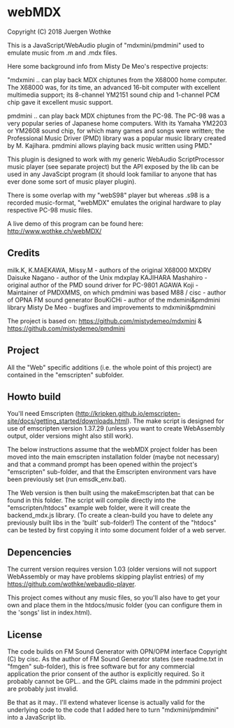 # webMDX

Copyright (C) 2018 Juergen Wothke

This is a JavaScript/WebAudio plugin of "mdxmini/pmdmini" used to emulate music from .m and .mdx files.

Here some background info from Misty De Meo's respective projects:

"mdxmini .. can play back MDX chiptunes from the X68000 home computer. The X68000 was, for its time, an 
advanced 16-bit computer with excellent multimedia support; its 8-channel YM2151 sound chip and 1-channel 
PCM chip gave it excellent music support. 

pmdmini .. can play back MDX chiptunes from the PC-98. The PC-98 was a very popular series of Japanese 
home computers. With its Yamaha YM2203 or YM2608 sound chip, for which many games and songs were written; 
the Professional Music Driver (PMD) library was a popular music library created by M. Kajihara. pmdmini 
allows playing back music written using PMD."

 
This plugin is designed to work with my generic WebAudio ScriptProcessor music player (see separate project)
but the API exposed by the lib can be used in any JavaScipt program (it should look familiar to anyone 
that has ever done some sort of music player plugin). 


There is some overlap with my "webS98" player but whereas .s98 is a recorded music-format, "webMDX" 
emulates the original hardware to play respective PC-98 music files.

A live demo of this program can be found here: http://www.wothke.ch/webMDX/


## Credits

milk.K, K.MAEKAWA, Missy.M - authors of the original X68000 MXDRV
Daisuke Nagano - author of the Unix mdxplay
KAJIHARA Mashahiro - original author of the PMD sound driver for PC-9801
AGAWA Koji - Maintainer of PMDXMMS, on which pmdmini was based
M88 / cisc - author of OPNA FM sound generator 
BouKiCHi - author of the mdxmini&pmdmini library
Misty De Meo - bugfixes and improvements to mdxmini&pmdmini

The project is based on: https://github.com/mistydemeo/mdxmini & https://github.com/mistydemeo/pmdmini


## Project

All the "Web" specific additions (i.e. the whole point of this project) are contained in the 
"emscripten" subfolder. 


## Howto build

You'll need Emscripten (http://kripken.github.io/emscripten-site/docs/getting_started/downloads.html). The make script 
is designed for use of emscripten version 1.37.29 (unless you want to create WebAssembly output, older versions might 
also still work).

The below instructions assume that the webMDX project folder has been moved into the main emscripten 
installation folder (maybe not necessary) and that a command prompt has been opened within the 
project's "emscripten" sub-folder, and that the Emscripten environment vars have been previously 
set (run emsdk_env.bat).

The Web version is then built using the makeEmscripten.bat that can be found in this folder. The 
script will compile directly into the "emscripten/htdocs" example web folder, were it will create 
the backend_mdx.js library. (To create a clean-build you have to delete any previously built libs in the 
'built' sub-folder!) The content of the "htdocs" can be tested by first copying it into some 
document folder of a web server. 


## Depencencies

The current version requires version 1.03 (older versions will not
support WebAssembly or may have problems skipping playlist entries) 
of my https://github.com/wothke/webaudio-player.

This project comes without any music files, so you'll also have to get your own and place them
in the htdocs/music folder (you can configure them in the 'songs' list in index.html).


## License

The code builds on FM Sound Generator with OPN/OPM interface Copyright (C) by cisc.
As the author of FM Sound Generator states (see readme.txt in "fmgen" sub-folder), this is free software but 
for any commercial application the prior consent of the author is explicitly required. So it probably 
cannot be GPL.. and the GPL claims made in the pdmmini project are probably just invalid. 

Be that as it may.. I'll extend whatever license is actually valid for the underlying code to the 
code that I added here to turn "mdxmini/pmdmini" into a JavaScript lib.
